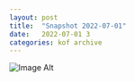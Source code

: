 ```yaml
---
layout:	post
title:	"Snapshot 2022-07-01"
date:	2022-07-01 3
categories:	kof archive
---
```


![Image Alt](https://k0f.github.io/assets/2022-07-01-084832.jpg)